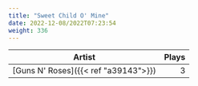 ```yaml
---
title: "Sweet Child O' Mine"
date: 2022-12-08/2022T07:23:54
weight: 336
---
```




 Artist | Plays 
----- | -----:
[Guns N' Roses]({{< ref "a39143">}}) | 3
